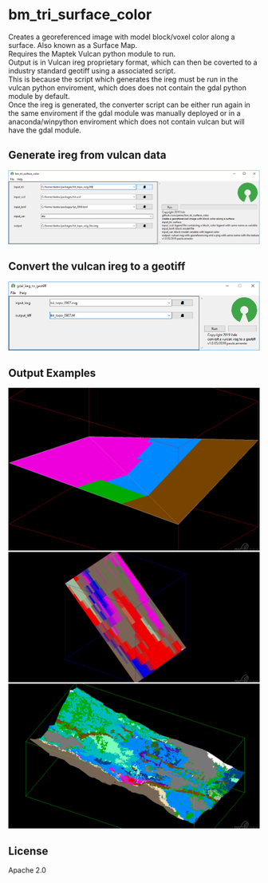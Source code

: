 # bm_tri_surface_color
Creates a georeferenced image with model block/voxel color along a surface. Also known as a Surface Map.    
Requires the Maptek Vulcan python module to run.  
Output is in Vulcan ireg proprietary format, which can then be coverted to a industry standard geotiff using a associated script.  
This is because the script which generates the ireg must be run in the vulcan python enviroment, which does does not contain the gdal python module by default.  
Once the ireg is generated, the converter script can be either run again in the same enviroment if the gdal module was manually deployed or in a anaconda/winpython enviroment which does not contain vulcan but will have the gdal module.  


## Generate ireg from vulcan data
![screenshot2](./assets/screenshot2.png?raw=true)

## Convert the vulcan ireg to a geotiff
![screenshot1](./assets/screenshot1.png?raw=true)

## Output Examples
![dump0000](./assets/dump0000.png?raw=true)  
![dump0001](./assets/dump0001.png?raw=true)
![dump0002](./assets/dump0002.png?raw=true)

## License
Apache 2.0
